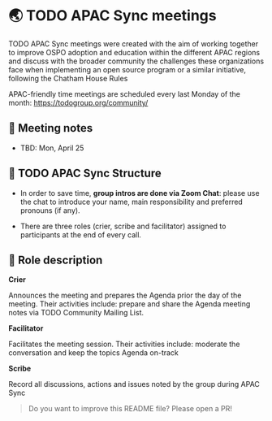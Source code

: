 # 🌏 TODO APAC Sync meetings

TODO APAC Sync meetings were created with the aim of working together to improve OSPO adoption and education within the different APAC regions 
and discuss with the broader community the challenges these organizations face when implementing an open source program or a similar initiative, 
following the Chatham House Rules

APAC-friendly time meetings are scheduled every last Monday of the month: https://todogroup.org/community/

## 📝 Meeting notes

- TBD: Mon, April 25

## 🧩 TODO APAC Sync Structure

* In order to save time, **group intros are done via Zoom Chat**: please use the chat to introduce your name, main responsibility and preferred pronouns (if any).

* There are three roles (crier, scribe and facilitator) assigned to participants at the end of every call.

## 🙋 Role description

**Crier**

Announces the meeting and prepares the Agenda prior the day of the meeting. Their activities include: prepare and share the Agenda meeting notes via TODO Community Mailing List.

**Facilitator**

Facilitates the meeting session. Their activities include: moderate the conversation and keep the topics Agenda on-track

**Scribe** 

Record all discussions, actions and issues noted by the group during APAC Sync


> Do you want to improve this README file? Please open a PR!

